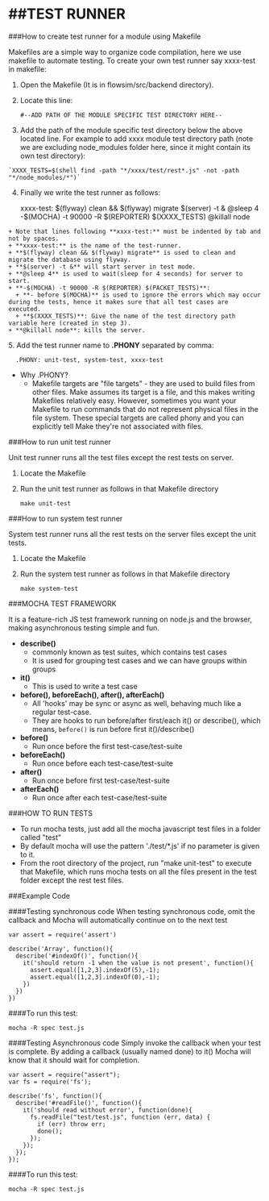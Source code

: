 ##TEST RUNNER
==================
###How to create test runner for a module using Makefile

Makefiles are a simple way to organize code compilation, here we use makefile to automate testing.
To create your own test runner say xxxx-test in makefile:

  1. Open the Makefile (It is in flowsim/src/backend directory).
  2. Locate this line:
  
      `#--ADD PATH OF THE MODULE SPECIFIC TEST DIRECTORY HERE--`  

  3. Add the path of the module specific test directory below the above located line. For example to add xxxx module test directory path (note we are excluding node_modules folder here, since it might contain its own test directory):
  
    `XXXX_TESTS=$(shell find -path "*/xxxx/test/rest*.js" -not -path "*/node_modules/*")`

  4. Finally we write the test runner as follows:
        
        xxxx-test:
          $(flyway) clean && $(flyway) migrate
          $(server) -t & 
          @sleep 4
          -$(MOCHA) -t 90000 -R $(REPORTER) $(XXXX_TESTS)
          @killall node
  
    + Note that lines following **xxxx-test:** must be indented by tab and not by spaces. 
    + **xxxx-test:** is the name of the test-runner.
    + **$(flyway) clean && $(flyway) migrate** is used to clean and migrate the database using flyway.
    + **$(server) -t &** will start server in test mode.
    + **@sleep 4** is used to wait(sleep for 4 seconds) for server to start.
    + **-$(MOCHA) -t 90000 -R $(REPORTER) $(PACKET_TESTS)**:
      + **- before $(MOCHA)** is used to ignore the errors which may occur during the tests, hence it makes sure that all test cases are executed.
      + **$(XXXX_TESTS)**: Give the name of the test directory path variable here (created in step 3).
    + **@killall node**: kills the server.
  
<span>5. </span>  Add the test runner name to **.PHONY** separated by comma:
    
      .PHONY: unit-test, system-test, xxxx-test

  + Why .PHONY?
    + Makefile targets are "file targets" - they are used to build files from other files. Make assumes its target is a file, and this makes writing Makefiles relatively easy. However, sometimes you want your Makefile to run commands that do not represent physical files in the file system. These special targets are called phony and you can explicitly tell Make they're not associated with files.


###How to run unit test runner

Unit test runner runs all the test files except the rest tests on server.

  1. Locate the Makefile
  2. Run the unit test runner as follows in that Makefile directory
    
      `make unit-test`

###How to run system test runner

System test runner runs all the rest tests on the server files except the unit tests.

  1. Locate the Makefile
  2. Run the system test runner as follows in that Makefile directory
    
      `make system-test`


###MOCHA TEST FRAMEWORK

  It is a feature-rich JS test framework running on node.js and the browser, making asynchronous testing simple and fun.

+ **describe()**
    * commonly known as test suites, which contains test cases
    * It is used for grouping test cases and we can have groups within groups
+ **it()**
    * This is used to write a test case
+ **before(), beforeEach(), after(), afterEach()**
    * All 'hooks' may be sync or async as well, behaving much like a regular test-case.
    * They are hooks to run before/after first/each it() or describe(), which means, `before()` is run before first it()/describe()
+ **before()**
    * Run once before the first test-case/test-suite
+ **beforeEach()**
    * Run once before each test-case/test-suite
+ **after()**
    * Run once before first test-case/test-suite
+ **afterEach()**
    * Run once after each test-case/test-suite

###HOW TO RUN TESTS

* To run mocha tests, just add all the mocha javascript test files in a folder called "test"
* By default mocha will use the pattern './test/*.js' if no parameter is given to it.
* From the root directory of the project, run "make unit-test" to execute that Makefile, which runs mocha tests on all the files present in the test folder except the rest test files.

###Example Code

####Testing synchronous code
When testing synchronous code, omit the callback and Mocha will automatically continue on to the next test
  
    var assert = require('assert')
    
    describe('Array', function(){
      describe('#indexOf()', function(){
        it('should return -1 when the value is not present', function(){
          assert.equal([1,2,3].indexOf(5),-1);
          assert.equal([1,2,3].indexOf(0),-1);
        })
      })
    })

####To run this test: 

    mocha -R spec test.js

####Testing Asynchronous code
Simply invoke the callback when your test is complete. By adding a callback (usually named done) to it() Mocha will know that it should wait for completion.

    var assert = require("assert");
    var fs = require('fs');  
    
    describe('fs', function(){
      describe('#readFile()', function(){
        it('should read without error', function(done){
          fs.readFile("test/test.js", function (err, data) {
            if (err) throw err;
            done();
          });
        });
      });
    });
    
####To run this test: 

    mocha -R spec test.js


